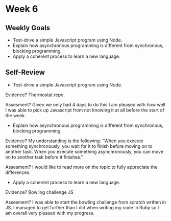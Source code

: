 
# Week 6

## Weekly Goals 

- Test-drive a simple Javascript program using Node.
- Explain how asynchronous programming is different from synchronous, blocking programming.
- Apply a coherent process to learn a new language.

## Self-Review

- Test-drive a simple Javascript program using Node.

Evidence? Thermostat repo.

Assesment? Given we only had 4 days to do this I am pleased with how well I was able to pick up Javascript from not knowing it at all before the start of the week.


- Explain how asynchronous programming is different from synchronous, blocking programming.

Evidence? My understanding is the following: "When you execute something synchronously, you wait for it to finish before moving on to another task. When you execute something asynchronously, you can move on to another task before it finishes."

Assesment? I would like to read more on the topic to fully appreciate the differences.


- Apply a coherent process to learn a new language.

Evidence? Bowling challenge JS

Assesment? I was able to start the bowling challenge from scratch written in JS. I managed to get further than I did when writing my code in Ruby so I am overall very pleased with my progress.

